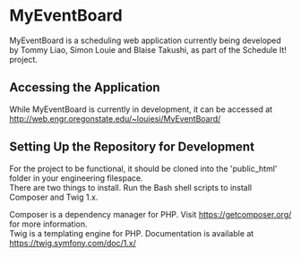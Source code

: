 # MyEventBoard

MyEventBoard is a scheduling web application currently being developed by Tommy Liao, Simon Louie and Blaise Takushi, as part of the Schedule It! project.

## Accessing the Application

While MyEventBoard is currently in development, it can be accessed at
http://web.engr.oregonstate.edu/~louiesi/MyEventBoard/

## Setting Up the Repository for Development

For the project to be functional, it should be cloned into the 'public_html' folder in your engineering filespace.  
There are two things to install. Run the Bash shell scripts to install Composer and Twig 1.x.  
  
Composer is a dependency manager for PHP. Visit https://getcomposer.org/ for more information.  
Twig is a templating engine for PHP. Documentation is available at https://twig.symfony.com/doc/1.x/